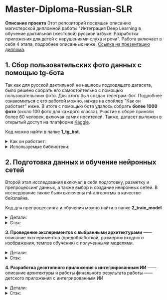 # Master-Diploma-Russian-SLR

**Описание проекта** Этот репозиторий посвящен описанию магистерской дипломной работы "Интеграция Deep Learning в обучение дактильной (жестовой) русской азбуке: Разработка приложения для детей с нарушениями слуха и речи". Работа включает в себя 4 этапа, подробнее описанных ниже. [Ссылка на презентацию диплома](https://docs.google.com/presentation/d/1rEiIyYebSRfj5mBFOs22Ltyv-xhaUjN9o_WuHR1tlZ0/edit?usp=sharing). 


## 1. Сбор пользовательских фото данных с помощью tg-бота 
Так как для русской дактильной не нашлось подходящего датасета, было решено собрать его самостоятельно с помощью пользовательских фото. Для этого был создан телеграм-бот. Подробнее ознакомиться с его работой можно, нажав на спойлер "Как он работает" ниже. В итоге с помощью бота удалось собрать **более 1000 фото** (около 100 фото для каждого класса). Участие в сборе приняли более 60 человек, включая самих носителей. Также, датасет выложен в открытый доступ на платформе [Kaggle](https://www.kaggle.com/datasets/kamillakabardieva/russian-sign-language-alphabet).  

Код можно найти в папке **1_tg_bot**. 

<details>
  <summary>Как он работает:</summary>
  
- Пользователь начинает чат с ботом с команды _"/start"_, после чего получает приветственное сообщение с объяснениями, о чем проект, какая у него цель и тд.

<img src="https://drive.google.com/uc?export=view&id=1YDPWDRxUVwS3ssS72f73bILS2-5ASw9c" width="700">


- Ознакомиться с общей информацией о дактилировании в боте и инструкциях пользователь может с помощью кнопки _"Правила дактилирования"_.
<img src="https://drive.google.com/uc?export=view&id=1rs2XFvGxVXAbFA6S6e-Vu2XblzAFdyGx" width="700">

  
- Когда пользователь нажимает на кнопку _"Отправить фото"_, бот отправляет пользователю подробную инструкцию в виде текста и фото и просит пользователя повторить дактилему. После того как пользователь отправит фото, бот сообщит пользователю о количестве отправленных фотографий. Информация об отправленных пользователем буквах сохраняется.
<img src="https://drive.google.com/uc?export=view&id=1rSqhRvlBC1jeYDon88ZXeespq7AFDoRl" width="400" height="270"> <img src="https://drive.google.com/uc?export=view&id=1_fStdMvPQTC-4yJLP0nqxkE00JVDw4r_" width="400" height="270">


- Пользователь также может установить напоминание о том, что надо прислать фото, используя команду /set HH:MM по +3 UTC.
<img src="https://drive.google.com/uc?export=view&id=1_fStdMvPQTC-4yJLP0nqxkE00JVDw4r_" width="700">

</details>

<details>
<summary>Используемые библиотеки:</summary>

- Python-telegram-bot (Эта библиотека предоставляет чистый Python, асинхронный интерфейс для Telegram Bot API. Он совместим с версиями Python 3.8+)

</details>

## 2. Подготовка данных и обучение нейронных сетей
Второй этап исследования включал в себя подготовку, разметку и препроцессинг данных, а также выбор и создание нейронных сетей. В исследование также были включены ml-алгоритмы в качестве бейзлайна.  

Код для препроцессинга и обучения можно найти в папке **2_train_model**

<details>
  <summary>Детали:</summary>
  
- Подготовка данных. Я экспериментировала с различными видами препроцессинга: получение координат ключевых точек рук, построение изображений по этим координатам, а также выделение ROI (region of interest). Более подробное описание для каждого вида препроцессинга можно найти 2_train_model/data_preparation. 
- Построение нейронных сетей. Были реализованы 1D-CNN, 2D-CNN, а также различные ML-модели (SVM, RandomForest, XGBoost). Более подробное описание можно найти 2_train_model/train_models

</details>

<details>
  <summary>Стэк:</summary> 
  
- Для препроцессинга фотографий использовалась библиотека cv2, а также модуль MediapipeHands. 
- Для реализации DL-моделей использовалась библиотека TensorFlow, для ML-моделей использовалась библиотека sklearn.

</details>

**3. Проведение экспериментов с выбранными архитектурами** —— описание экспериментов (предобработкой, размером входного изображения, темпов обучения) с полученными моделями. 

<details><summary>Детали:</summary>
- НАЗВАНИЯ ПАПОК
</details>

<details><summary>Стэк:</summary> 
  
- Посмотреть библиотеку для проведения и записи экспериментов и ДОБАВИТЬ
- </details>

**4. Разработка десктопного приложения с интегрированным ИИ** —— описание архитектуры и работы финального результата работы —— детского приложения с интегрированным ИИ

<details><summary>Детали:</summary>
- НАЗВАНИЯ ПАПОК
</details>

<details><summary>Стэк:</summary> 
  
- Tkinter — пакет для языка Python, нужный для работы со средствами Tk. Библиотека Tk написана на языке программирования Tcl и содержит в себе компоненты GUI. 


- </details>
